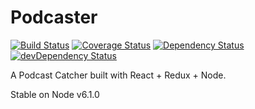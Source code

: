# Podcaster
[![Build Status](https://travis-ci.org/zpalexander/podcaster.svg?branch=develop)](https://travis-ci.org/zpalexander/podcaster)
[![Coverage Status](https://coveralls.io/repos/github/zpalexander/podcaster/badge.svg?branch=develop)](https://coveralls.io/github/zpalexander/podcaster?branch=develop)
[![Dependency Status](https://david-dm.org/zpalexander/podcaster.svg)](https://david-dm.org/zpalexander/podcaster)
[![devDependency Status](https://david-dm.org/zpalexander/podcaster/dev-status.svg)](https://david-dm.org/zpalexander/podcaster#info=devDependencies)

A Podcast Catcher built with React + Redux + Node.

Stable on Node v6.1.0
